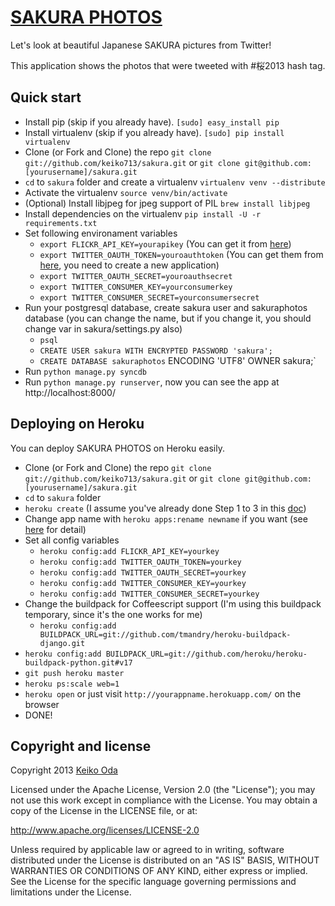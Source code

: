 [SAKURA PHOTOS](http://sakura.playshiritori.com/)
==========

Let's look at beautiful Japanese SAKURA pictures from Twitter!

This application shows the photos that were tweeted with #桜2013 hash tag.



Quick start
-----------

 * Install pip (skip if you already have). `[sudo] easy_install pip`
 * Install virtualenv (skip if you already have). `[sudo] pip install virtualenv`
 * Clone (or Fork and Clone) the repo `git clone git://github.com/keiko713/sakura.git` or `git clone git@github.com:[yourusername]/sakura.git`
 * `cd` to `sakura` folder and create a virtualenv `virtualenv venv --distribute`
 * Activate the virtualenv `source venv/bin/activate`
 * (Optional) Install libjpeg for jpeg support of PIL `brew install libjpeg`
 * Install dependencies on the virtualenv `pip install -U -r requirements.txt`
 * Set following environament variables
   * `export FLICKR_API_KEY=yourapikey` (You can get it from [here](http://www.flickr.com/services/api/keys/))
   * `export TWITTER_OAUTH_TOKEN=youroauthtoken` (You can get them from [here](https://dev.twitter.com/apps), you need to create a new application)
   * `export TWITTER_OAUTH_SECRET=youroauthsecret`
   * `export TWITTER_CONSUMER_KEY=yourconsumerkey`
   * `export TWITTER_CONSUMER_SECRET=yourconsumersecret`
 * Run your postgresql database, create sakura user and sakuraphotos database (you can change the name, but if you change it, you should change var in sakura/settings.py also)
   * `psql`
   * `CREATE USER sakura WITH ENCRYPTED PASSWORD 'sakura';`
   * `CREATE DATABASE sakuraphotos` ENCODING 'UTF8' OWNER sakura;`
 * Run `python manage.py syncdb`
 * Run `python manage.py runserver`, now you can see the app at http://localhost:8000/



Deploying on Heroku
-------------------

You can deploy SAKURA PHOTOS on Heroku easily.
 * Clone (or Fork and Clone) the repo `git clone git://github.com/keiko713/sakura.git` or `git clone git@github.com:[yourusername]/sakura.git`
 * `cd` to `sakura` folder
 * `heroku create` (I assume you've already done Step 1 to 3 in this [doc](https://devcenter.heroku.com/articles/quickstart))
 * Change app name with `heroku apps:rename newname` if you want (see [here](https://devcenter.heroku.com/articles/renaming-apps) for detail)
 * Set all config variables
   * `heroku config:add FLICKR_API_KEY=yourkey`
   * `heroku config:add TWITTER_OAUTH_TOKEN=yourkey`
   * `heroku config:add TWITTER_OAUTH_SECRET=yourkey`
   * `heroku config:add TWITTER_CONSUMER_KEY=yourkey`
   * `heroku config:add TWITTER_CONSUMER_SECRET=yourkey`
 * Change the buildpack for Coffeescript support (I'm using this buildpack temporary, since it's the one works for me)
   * `heroku config:add BUILDPACK_URL=git://github.com/tmandry/heroku-buildpack-django.git`
 * `heroku config:add BUILDPACK_URL=git://github.com/heroku/heroku-buildpack-python.git#v17`
 * `git push heroku master`
 * `heroku ps:scale web=1`
 * `heroku open` or just visit `http://yourappname.herokuapp.com/` on the browser
 * DONE!


Copyright and license
----------
Copyright 2013 [Keiko Oda](http://twitter.com/keiko713)

  Licensed under the Apache License, Version 2.0 (the "License");
  you may not use this work except in compliance with the License.
  You may obtain a copy of the License in the LICENSE file, or at:

   <http://www.apache.org/licenses/LICENSE-2.0>

  Unless required by applicable law or agreed to in writing, software
  distributed under the License is distributed on an "AS IS" BASIS,
  WITHOUT WARRANTIES OR CONDITIONS OF ANY KIND, either express or implied.
  See the License for the specific language governing permissions and
  limitations under the License.
